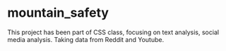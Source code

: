 # mountain_safety

This project has been part of CSS class, focusing on text analysis, social media analysis. Taking data from Reddit and Youtube.

